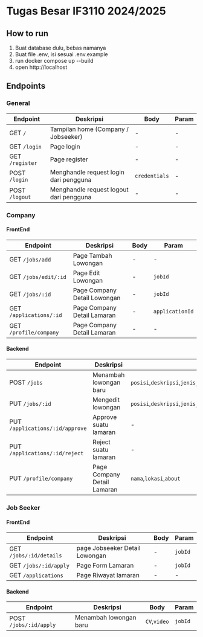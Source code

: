 # Tugas Besar IF3110 2024/2025

## How to run
1. Buat database dulu, bebas namanya
2. Buat file .env, isi sesuai .env.example
3. run docker compose up --build
4. open http://localhost

## Endpoints
### General

|Endpoint|Deskripsi|Body|Param|
|---|---|---|---|
|GET ```/```|Tampilan home (Company / Jobseeker)|-|-|
|GET ```/login```|Page login|-|-|
|GET ```/register```|Page register|-|-|
|POST ```/login```|Menghandle request login dari pengguna|```credentials```|-|
|POST ```/logout```|Menghandle request logout dari pengguna|-|-|

### Company
#### FrontEnd
|Endpoint|Deskripsi|Body|Param|
|---|---|---|---|
|GET ```/jobs/add```|Page Tambah Lowongan|-|-|
|GET ```/jobs/edit/:id```|Page Edit Lowongan|-|```jobId```|
|GET ```/jobs/:id```|Page Company Detail Lowongan|-|```jobId```|
|GET ```/applications/:id```|Page Company Detail Lamaran|-|```applicationId```|
|GET ```/profile/company```|Page Company Detail Lamaran|-|-|

#### Backend
|Endpoint|Deskripsi|Body|Param|
|---|---|---|---|
|POST ```/jobs```|Menambah lowongan baru|```posisi```,```deskripsi```,```jenis_pekerjaan```,```jenis_lokasi```,```attachment(s)```|-|
|PUT ```/jobs/:id```|Mengedit lowongan|```posisi```,```deskripsi```,```jenis_pekerjaan```,```jenis_lokasi```,```attachment(s)```|```jobId```|
|PUT ```/applications/:id/approve```|Approve suatu lamaran|-|```applicationId```|
|PUT ```/applications/:id/reject```|Reject suatu lamaran|-|```applicationId```|
|PUT ```/profile/company```|Page Company Detail Lamaran|```nama```,```lokasi```,```about```|-|

### Job Seeker
#### FrontEnd
|Endpoint|Deskripsi|Body|Param|
|---|---|---|---|
|GET ```/jobs/:id/details```|page Jobseeker Detail Lowongan|-|```jobId```|
|GET ```/jobs/:id/apply```|Page Form Lamaran|-|```jobId```|
|GET ```/applications```|Page Riwayat lamaran|-|-|

#### Backend
|Endpoint|Deskripsi|Body|Param|
|---|---|---|---|
|POST ```/jobs/:id/apply```|Menambah lowongan baru|```CV```,```video```|```jobId```|
